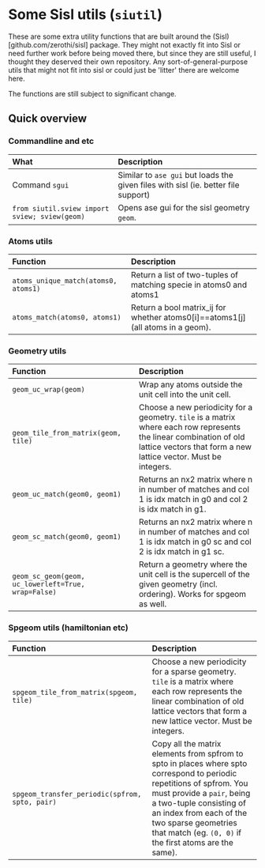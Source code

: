 # Some Sisl utils (`siutil`)

These are some extra utility functions that are built around the (Sisl)[github.com/zerothi/sisl] package.
They might not exactly fit into Sisl or need further work before being moved there, but since they are still useful, I thought they deserved their own repository.
Any sort-of-general-purpose utils that might not fit into sisl or could just be 'litter' there are welcome here.

The functions are still subject to significant change.

## Quick overview

### Commandline and etc

| What | Description |
| :--- | :---------- |
| Command `sgui` | Similar to `ase gui` but loads the given files with sisl (ie. better file support) |
| `from siutil.sview import sview; sview(geom)` | Opens ase gui for the sisl geometry `geom`. |

### Atoms utils

| Function             | Description                                   |
|:-------------------- |:--------------------------------------------- |
| `atoms_unique_match(atoms0, atoms1)` | Return a list of two-tuples of matching specie in atoms0 and atoms1 |
| `atoms_match(atoms0, atoms1)` | Return a bool matrix_ij for whether atoms0[i]==atoms1[j] (all atoms in a geom). |

### Geometry utils

| Function             | Description                                   |
|:-------------------- |:--------------------------------------------- |
| `geom_uc_wrap(geom)` | Wrap any atoms outside the unit cell into the unit cell. |
| `geom_tile_from_matrix(geom, tile)` | Choose a new periodicity for a geometry. `tile` is a matrix where each row represents the linear combination of old lattice vectors that form a new lattice vector. Must be integers. |
| `geom_uc_match(geom0, geom1)` | Returns an nx2 matrix where n in number of matches and col 1 is idx match in g0 and col 2 is idx match in g1. |
| `geom_sc_match(geom0, geom1)` | Returns an nx2 matrix where n in number of matches and col 1 is idx match in g0 sc and col 2 is idx match in g1 sc. |
| `geom_sc_geom(geom, uc_lowerleft=True, wrap=False)` | Return a geometry where the unit cell is the supercell of the given geometry (incl. ordering). Works for spgeom as well. |

### Spgeom utils (hamiltonian etc)

| Function             | Description                                   |
|:-------------------- |:--------------------------------------------- |
| `spgeom_tile_from_matrix(spgeom, tile)` | Choose a new periodicity for a sparse geometry. `tile` is a matrix where each row represents the linear combination of old lattice vectors that form a new lattice vector.  Must be integers. |
| `spgeom_transfer_periodic(spfrom, spto, pair)` | Copy all the matrix elements from spfrom to spto in places where spto correspond to periodic repetitions of spfrom. You must provide a `pair`, being a two-tuple consisting of an index from each of the two sparse geometries that match (eg. `(0, 0)` if the first atoms are the same). |
